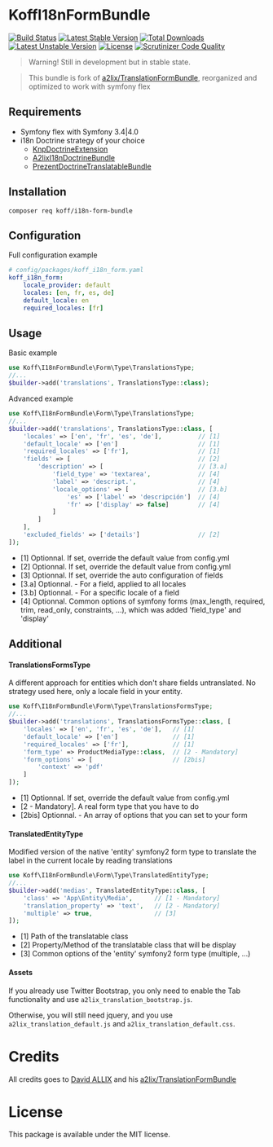 KoffI18nFormBundle
==================

[![Build Status](https://travis-ci.org/sadikoff/i18n-form-bundle.svg?branch=master)](https://travis-ci.org/sadikoff/i18n-form-bundle)
[![Latest Stable Version](https://poser.pugx.org/koff/i18n-form-bundle/v/stable.svg)](https://packagist.org/packages/koff/i18n-form-bundle) 
[![Total Downloads](https://poser.pugx.org/koff/i18n-form-bundle/downloads.svg)](https://packagist.org/packages/koff/i18n-form-bundle) 
[![Latest Unstable Version](https://poser.pugx.org/koff/i18n-form-bundle/v/unstable.svg)](https://packagist.org/packages/koff/i18n-form-bundle) 
[![License](https://poser.pugx.org/koff/i18n-form-bundle/license.svg)](https://packagist.org/packages/koff/i18n-form-bundle)
[![Scrutinizer Code Quality](https://scrutinizer-ci.com/g/sadikoff/i18n-form-bundle/badges/quality-score.png?b=master)](https://scrutinizer-ci.com/g/sadikoff/i18n-form-bundle/?branch=master)

>Warning! Still in development but in stable state. 

>This bundle is fork of [a2lix/TranslationFormBundle](https://github.com/a2lix/TranslationFormBundle), reorganized and optimized to work with symfony flex 

Requirements
------------
* Symfony flex with Symfony 3.4|4.0
* i18n Doctrine strategy of your choice
  * [KnpDoctrineExtension](https://github.com/KnpLabs/DoctrineBehaviors#translatable)
  * [A2lixI18nDoctrineBundle](https://github.com/a2lix/I18nDoctrineBundle)
  * [PrezentDoctrineTranslatableBundle](https://github.com/Prezent/doctrine-translatable-bundle/blob/master/Resources/doc/index.md)

Installation
------------

    composer req koff/i18n-form-bundle

Configuration
-------------
Full configuration example

```yaml
# config/packages/koff_i18n_form.yaml
koff_i18n_form:
    locale_provider: default
    locales: [en, fr, es, de]
    default_locale: en
    required_locales: [fr]
```

Usage
-----

Basic example

```php
use Koff\I18nFormBundle\Form\Type\TranslationsType;
//...
$builder->add('translations', TranslationsType::class);
```

Advanced example

```php
use Koff\I18nFormBundle\Form\Type\TranslationsType;
//...
$builder->add('translations', TranslationsType::class, [
    'locales' => ['en', 'fr', 'es', 'de'],          // [1]
    'default_locale' => ['en']                      // [1]
    'required_locales' => ['fr'],                   // [1]
    'fields' => [                                   // [2]
        'description' => [                          // [3.a]
            'field_type' => 'textarea',             // [4]
            'label' => 'descript.',                 // [4]
            'locale_options' => [                   // [3.b]
                'es' => ['label' => 'descripción']  // [4]
                'fr' => ['display' => false]        // [4]
            ]
        ]
    ],
    'excluded_fields' => ['details']                // [2]
]);
```

* [1] Optionnal. If set, override the default value from config.yml
* [2] Optionnal. If set, override the default value from config.yml
* [3] Optionnal. If set, override the auto configuration of fields
* [3.a] Optionnal. - For a field, applied to all locales
* [3.b] Optionnal. - For a specific locale of a field
* [4] Optionnal. Common options of symfony forms (max_length, required, trim, read_only, constraints, ...), which was added 'field_type' and 'display'


Additional
----------

#### TranslationsFormsType
A different approach for entities which don't share fields untranslated. No strategy used here, only a locale field in your entity.

```php
use Koff\I18nFormBundle\Form\Type\TranslationsFormsType;
//...
$builder->add('translations', TranslationsFormsType::class, [
    'locales' => ['en', 'fr', 'es', 'de'],   // [1]
    'default_locale' => ['en']               // [1]
    'required_locales' => ['fr'],            // [1]
    'form_type' => ProductMediaType::class,  // [2 - Mandatory]
    'form_options' => [                      // [2bis]
        'context' => 'pdf'
    ]
]);
```

* [1] Optionnal. If set, override the default value from config.yml
* [2 - Mandatory]. A real form type that you have to do
* [2bis] Optionnal. - An array of options that you can set to your form

#### TranslatedEntityType
Modified version of the native 'entity' symfony2 form type to translate the label in the current locale by reading translations

```php
use Koff\I18nFormBundle\Form\Type\TranslatedEntityType;
//...
$builder->add('medias', TranslatedEntityType::class, [
    'class' => 'App\Entity\Media',      // [1 - Mandatory]
    'translation_property' => 'text',   // [2 - Mandatory]
    'multiple' => true,                 // [3]
]);
```
    
* [1] Path of the translatable class
* [2] Property/Method of the translatable class that will be display
* [3] Common options of the 'entity' symfony2 form type (multiple, ...)

#### Assets
If you already use Twitter Bootstrap, you only need to enable the Tab functionality and use `a2lix_translation_bootstrap.js`.

Otherwise, you will still need jquery, and you use `a2lix_translation_default.js` and `a2lix_translation_default.css`.

Credits
=======
All credits goes to [David ALLIX](https://github.com/a2lix) and his [a2lix/TranslationFormBundle](https://github.com/a2lix/TranslationFormBundle)

License
=======
This package is available under the MIT license.